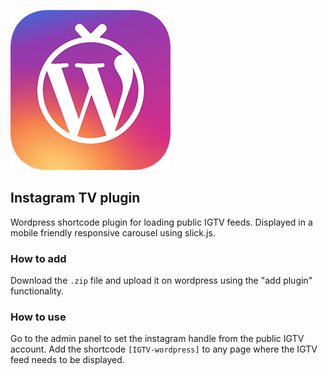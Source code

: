 [logo]: assets/logo.png "igtv wordpress"

![alt text][logo]

## Instagram TV plugin ##

Wordpress shortcode plugin for loading public IGTV feeds. Displayed in a mobile friendly responsive carousel using slick.js.

### How to add ###

Download the `.zip` file and upload it on wordpress using the "add plugin" functionality. 

### How to use ###

Go to the admin panel to set the instagram handle from the public IGTV account. Add the shortcode `[IGTV-wordpress]` to any page where the IGTV feed needs to be displayed.


